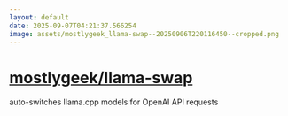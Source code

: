 ```yaml
---
layout: default
date: 2025-09-07T04:21:37.566254
image: assets/mostlygeek_llama-swap--20250906T220116450--cropped.png
---
```


# [mostlygeek/llama-swap](https://github.com/mostlygeek/llama-swap)

auto-switches llama.cpp models for OpenAI API requests
